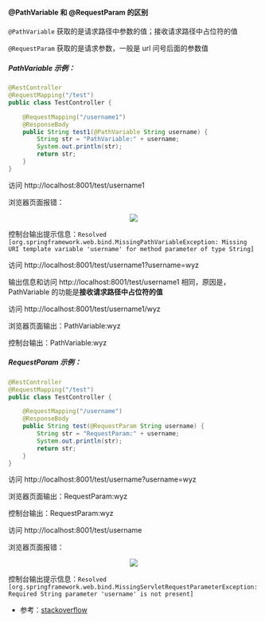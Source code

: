 #### @PathVariable 和 @RequestParam 的区别

`@PathVariable`  获取的是请求路径中参数的值；接收请求路径中占位符的值

`@RequestParam` 获取的是请求参数，一般是 url 问号后面的参数值 



##### PathVariable 示例：

~~~java
@RestController
@RequestMapping("/test")
public class TestController {

    @RequestMapping("/username1")
    @ResponseBody
    public String test1(@PathVariable String username) {
        String str = "PathVariable:" + username;
        System.out.println(str);
        return str;
    }
}
~~~

访问 http://localhost:8001/test/username1

浏览器页面报错：

<div align=center><img src="https://mortre-picgo.oss-cn-beijing.aliyuncs.com/20190922165722.png"/></div>

控制台输出提示信息：`Resolved [org.springframework.web.bind.MissingPathVariableException: Missing URI template variable 'username' for method parameter of type String]`



访问 http://localhost:8001/test/username1?username=wyz

输出信息和访问 http://localhost:8001/test/username1 相同，原因是，PathVariable 的功能是**接收请求路径中占位符的值**



访问 http://localhost:8001/test/username1/wyz

浏览器页面输出：PathVariable:wyz

控制台输出：PathVariable:wyz



##### RequestParam 示例：

~~~java
@RestController
@RequestMapping("/test")
public class TestController {

    @RequestMapping("/username")
    @ResponseBody
    public String test(@RequestParam String username) {
        String str = "RequestParam:" + username;
        System.out.println(str);
        return str;
    }
}
~~~

访问 http://localhost:8001/test/username?username=wyz

浏览器页面输出：RequestParam:wyz

控制台输出：RequestParam:wyz



访问 http://localhost:8001/test/username

浏览器页面报错：

<div align=center><img src="https://mortre-picgo.oss-cn-beijing.aliyuncs.com/20190922165319.png"/></div>

控制台输出提示信息：`Resolved [org.springframework.web.bind.MissingServletRequestParameterException: Required String parameter 'username' is not present]`



- 参考：[stackoverflow](https://stackoverflow.com/questions/13715811/requestparamvspathvariable)